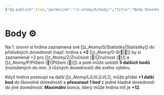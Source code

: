 ```yaml
---
{"dg-publish":true,"permalink":"/z-atomy/b/body/","title":"Body Dovedností"}
---
```


# Body ⚙️
Na 1. úrovni si hrdina zaznamená své [[z_Atomy/S/Statistiky\|Statistiky]] do příslušných dovedností (např. hrdina s **+2** [[z_Atomy/0-9/🎯\|🎯]] by si zaznamenal +2 pro [[z_Atomy/Z/Zručnost (🎯)\|Zručnost (🎯)]] a [[z_Atomy/P/Plížení (🎯)\|Plížení (🎯)]]) 
a poté může umístit **5 dalších bodů** (rozložených do min. 3 různých dovedností) dle svého výběru. 

Když hrdina postoupí na další [[z_Atomy/L/LVL\|LVL]], může přidat **+1 další bod** do libovolné dovednosti a **přesunout 1 bod** z jedné kladné dovednosti do jiné dovednosti. **Maximální** bonus, který může hrdina mít je **+12**.